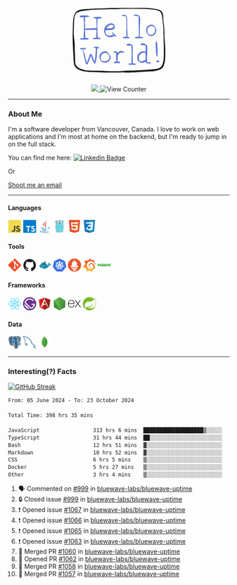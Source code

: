 <div align="center">
    <img src="./img/hello_world.webp" height="200px" width="">
    <div>
        <a href="https://www.linkedin.com/in/ajhollid">
            <img src="https://img.shields.io/badge/LinkedIn-blue"/>
        </a>
        <img src="https://komarev.com/ghpvc/?username=ajhollid&color=yellow" alt="View Counter">
    </div>
</div>

---

### About Me

I'm a software developer from Vancouver, Canada. I love to work on web applications and I'm most at home on the backend, but I'm ready to jump in on the full stack.

You can find me here: [![Linkedin Badge](https://img.shields.io/badge/-ajhollid-blue?style=flat&logo=Linkedin&logoColor=white)](https://www.linkedin.com/in/ajhollid)

Or

[Shoot me an email](mailto:ajhollid@gmail.com)

---

#### Languages

<div>
    <img src="./img/devicons/javascript-original.svg" width=30 height=30 alt="JavaScript">
    <img src="/img/devicons/typescript-original.svg" width=30 height=30 alt="TypeScript">
    <img src="./img/devicons/java-original.svg" width=30 height=30 alt="Java">
    <img src="./img/devicons/go-original.svg" width=30 height=30 alt="Golang">
    <img src="./img/devicons/html5-original.svg" width=30 height=30 alt="HTML 5">
    <img src="./img/devicons/css3-original.svg" width=30 height=30 alt="CSS 3">
</div>

#### Tools

<div>
    <img src="./img/devicons/git-original.svg" width=30 height=30 alt="Git">
    <img src="./img/devicons/github-original.svg" width=30 height=30 alt="Github">
    <img src="./img/devicons/docker-original.svg" width=30 
    height=30 alt="Docker">
    <img src="./img/devicons/kubernetes-original.svg" width=30 height=30 alt="K8">
    <img src="./img/devicons/prometheus-original.svg" width=30 height=30 alt="Prometheus">
    <img src="./img/devicons/grafana-original.svg" width=30 height=30 alt="Grafana">
    <img src="./img/devicons/nginx-original.svg" width=30 height=30 alt="Nginx">
</div>

#### Frameworks

<div>
    <img src="./img/devicons/react-original.svg" width=30 height=30 alt="React">
    <img src="./img/devicons/gatsby-original.svg" width=30 height=30 alt="Gatsby">
    <img src="./img/devicons/angularjs-original.svg" width=30 height=30 alt="AngularJS">
    <img src="./img/devicons/nodejs-original.svg" width=30 height=30 alt="NodeJS">
    <img src="./img/devicons/express-original.svg" width=30 height=30 alt="Express">
    <img src="./img/devicons/spring-original.svg" width=30 height=30 alt="Spring">
</div>

#### Data

<div>
    <img src="./img/devicons/postgresql-original.svg" width=30 height=30 alt="Postgresql">
    <img src="./img/devicons/mysql-original.svg" width=30 height=30 alt="Mysql">
    <img src="./img/devicons/mongodb-original.svg" width=30 height=30 alt="MongoDB">
</div>

---

### Interesting(?) Facts

[![GitHub Streak](http://github-readme-streak-stats.herokuapp.com?user=ajhollid)](https://git.io/streak-stats)

 <!--START_SECTION:waka-->

```txt
From: 05 June 2024 - To: 23 October 2024

Total Time: 398 hrs 35 mins

JavaScript                 313 hrs 6 mins  ███████████████████▒░░░░░   77.95 %
TypeScript                 31 hrs 44 mins  ██░░░░░░░░░░░░░░░░░░░░░░░   07.90 %
Bash                       12 hrs 51 mins  ▓░░░░░░░░░░░░░░░░░░░░░░░░   03.20 %
Markdown                   10 hrs 52 mins  ▓░░░░░░░░░░░░░░░░░░░░░░░░   02.71 %
CSS                        6 hrs 5 mins    ▒░░░░░░░░░░░░░░░░░░░░░░░░   01.52 %
Docker                     5 hrs 27 mins   ▒░░░░░░░░░░░░░░░░░░░░░░░░   01.36 %
Other                      3 hrs 4 mins    ▒░░░░░░░░░░░░░░░░░░░░░░░░   00.76 %
```

<!--END_SECTION:waka-->


<!--START_SECTION:activity-->
1. 🗣 Commented on [#999](https://github.com/bluewave-labs/bluewave-uptime/issues/999#issuecomment-2436684054) in [bluewave-labs/bluewave-uptime](https://github.com/bluewave-labs/bluewave-uptime)
2. 🔒 Closed issue [#999](https://github.com/bluewave-labs/bluewave-uptime/issues/999) in [bluewave-labs/bluewave-uptime](https://github.com/bluewave-labs/bluewave-uptime)
3. ❗ Opened issue [#1067](https://github.com/bluewave-labs/bluewave-uptime/issues/1067) in [bluewave-labs/bluewave-uptime](https://github.com/bluewave-labs/bluewave-uptime)
4. ❗ Opened issue [#1066](https://github.com/bluewave-labs/bluewave-uptime/issues/1066) in [bluewave-labs/bluewave-uptime](https://github.com/bluewave-labs/bluewave-uptime)
5. ❗ Opened issue [#1065](https://github.com/bluewave-labs/bluewave-uptime/issues/1065) in [bluewave-labs/bluewave-uptime](https://github.com/bluewave-labs/bluewave-uptime)
6. ❗ Opened issue [#1063](https://github.com/bluewave-labs/bluewave-uptime/issues/1063) in [bluewave-labs/bluewave-uptime](https://github.com/bluewave-labs/bluewave-uptime)
7. 🎉 Merged PR [#1060](https://github.com/bluewave-labs/bluewave-uptime/pull/1060) in [bluewave-labs/bluewave-uptime](https://github.com/bluewave-labs/bluewave-uptime)
8. 💪 Opened PR [#1062](https://github.com/bluewave-labs/bluewave-uptime/pull/1062) in [bluewave-labs/bluewave-uptime](https://github.com/bluewave-labs/bluewave-uptime)
9. 🎉 Merged PR [#1058](https://github.com/bluewave-labs/bluewave-uptime/pull/1058) in [bluewave-labs/bluewave-uptime](https://github.com/bluewave-labs/bluewave-uptime)
10. 🎉 Merged PR [#1057](https://github.com/bluewave-labs/bluewave-uptime/pull/1057) in [bluewave-labs/bluewave-uptime](https://github.com/bluewave-labs/bluewave-uptime)
<!--END_SECTION:activity-->
